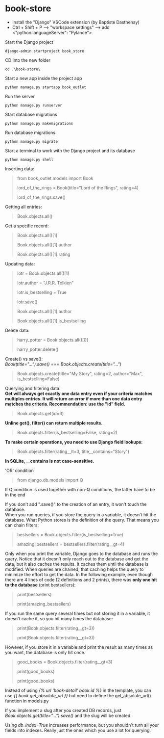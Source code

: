 # book-store
- Install the "Django" VSCode extension (by Baptiste Dasthenay)
- Ctrl + Shift + P --> "workspace settings" --> add <"python.languageServer": "Pylance">

Start the Django project

    django-admin startproject book_store

CD into the new folder

    cd .\book-store\

Start a new app inside the project app

    python manage.py startapp book_outlet


Run the server

    python manage.py runserver

Start database migrations

    python manage.py makemigrations

Run database migrations

    python manage.py migrate

Start a terminal to work with the Django project and its database

    python manage.py shell

Inserting data:
> from book_outlet.models import Book
>
> lord_of_the_rings = Book(title="Lord of the Rings", rating=4)
>
> lord_of_the_rings.save()

Getting all entries:
> Book.objects.all()

Get a specific record:
> Book.objects.all()[1]
>
> Book.objects.all()[1].author
>
> Book.objects.all()[1].rating

Updating data:
> lotr = Book.objects.all()[1]
>
> lotr.author = "J.R.R. Tolkien"
>
> lotr.is_bestselling = True
>
> lotr.save()
>
> Book.objects.all()[1].author 
>
> Book.objects.all()[1].is_bestselling

Delete data:
> harry_potter = Book.objects.all()[0]
>
> harry_potter.delete()

Create() vs save():  
_Book(title="...").save() === Book.objects.create(title="...")_
> Book.objects.create(title="My Story", rating=2, author="Max", is_bestselling=False)

Querying and filtering data:  
__Get will always get exactly one data entry even if your criteria matches multiples entries. It will return an error if more than one data entry matches the criteria. Recommendation: use the "id" field.__
> Book.objects.get(id=3)  

__Unline get(), filter() can return multiple results.__
> Book.objects.filter(is_bestselling=False, rating=2)  

__To make certain operations, you need to use Django field lookups:__
> Book.objects.filter(rating__lt=3, title__contains="Story")  

__In SQLite, \_\_contains is not case-sensitive.__

'OR' condition
> from django.db.models import Q

If Q condition is used together with non-Q conditions, the latter have to be in the end

If you don't add ".save()" to the creation of an entry, it won't touch the database.  
When you run queries, if you store the query in a variable, it doesn't hit the database. What Python stores is the definition of the query. That means you can chain filters:
> bestsellers = Book.objects.filter(is_bestselling=True)
>
> amazing_bestsellers = bestsellers.filter(rating__gt=4)

Only when you print the variable, Django goes to the database and runs the query. Notice that it doesn't only reach out to the database and get the data, but it also caches the results. It caches them until the database is modified. When queries are chained, that caching helps the query to minimize the effort to get the data. In the following example, even though there are 4 lines of code (2 definitions and 2 prints), there was **only one hit to the database** (print bestsellers):
> print(bestsellers)
>
> print(amazing_bestsellers)

If you run the same query several times but not storing it in a variable, it doesn't cache it, so you hit many times the database:
> print(Book.objects.filter(rating__gt=3))
>
> print(Book.objects.filter(rating__gt=3))

However, if you store it in a variable and print the result as many times as you want, the database is only hit once.
> good_books = Book.objects.filter(rating__gt=3) 
>
> print(good_books)
>
> print(good_books)

Instead of using _{% url 'book-detail' book.id %}_ in the template, you can use _{{ book.get_absolute_url }}_ but need to define the get_absolute_url() function in models.py

If you implement a slug after you created DB records, just _Book.objects.get(title="...").save()_ and the slug will be created.

Using _db_index=True_ increases performance, but you shouldn't turn all your fields into indexes. Really just the ones which you use a lot for querying.
